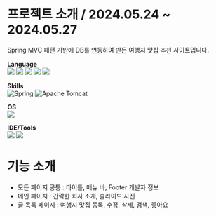 # 프로젝트 소개 / 2024.05.24 ~ 2024.05.27
Spring MVC 패턴 기반에 DB를 연동하여 만든 여행지 맛집 추천 사이트입니다.

<b>Language</b>
<br>
![](https://img.shields.io/badge/HTML5-E34F26?style=for-the-badge&logo=html5&logoColor=white)
![](https://img.shields.io/badge/CSS3-1572B6?style=for-the-badge&logo=css3&logoColor=white)
![](https://img.shields.io/badge/JavaScript-F7DF1E?style=for-the-badge&logo=JavaScript&logoColor=white)
![](https://img.shields.io/badge/Java-ED8B00?style=for-the-badge&logo=openjdk&logoColor=white)
![](https://img.shields.io/badge/Oracle-F80000?style=for-the-badge&logo=oracle&logoColor=black)

<b>Skills</b>
<br>
![Spring](https://img.shields.io/badge/spring-%236DB33F.svg?style=for-the-badge&logo=spring&logoColor=white)
![Apache Tomcat](https://img.shields.io/badge/apache%20tomcat-%23F8DC75.svg?style=for-the-badge&logo=apache-tomcat&logoColor=black)

<b>OS</b>
<br>
![](https://img.shields.io/badge/Windows-0078D6?style=for-the-badge&logo=windows&logoColor=white)

<b>IDE/Tools</b>
<br>
![](https://img.shields.io/badge/Eclipse-2C2255?style=for-the-badge&logo=eclipse&logoColor=white)
![](https://img.shields.io/badge/Visual_Studio_Code-0078D4?style=for-the-badge&logo=visual%20studio%20code&logoColor=white)

# 기능 소개
- 모든 페이지 공통 : 타이틀, 메뉴 바, Footer 개발자 정보
- 메인 페이지 : 간략한 회사 소개, 슬라이드 사진
- 글 목록 페이지 : 여행지 맛집 등록, 수정, 삭제, 검색, 좋아요
